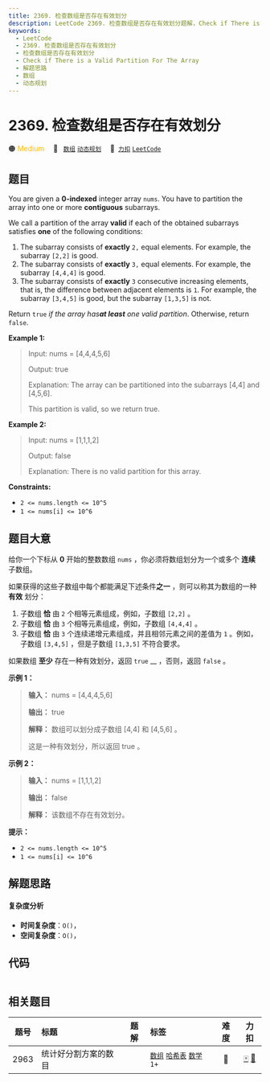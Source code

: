 ```yaml
---
title: 2369. 检查数组是否存在有效划分
description: LeetCode 2369. 检查数组是否存在有效划分题解，Check if There is a Valid Partition For The Array，包含解题思路、复杂度分析以及完整的 JavaScript 代码实现。
keywords:
  - LeetCode
  - 2369. 检查数组是否存在有效划分
  - 检查数组是否存在有效划分
  - Check if There is a Valid Partition For The Array
  - 解题思路
  - 数组
  - 动态规划
---
```


# 2369. 检查数组是否存在有效划分

🟠 <font color=#ffb800>Medium</font>&emsp; 🔖&ensp; [`数组`](/tag/array.md) [`动态规划`](/tag/dynamic-programming.md)&emsp; 🔗&ensp;[`力扣`](https://leetcode.cn/problems/check-if-there-is-a-valid-partition-for-the-array) [`LeetCode`](https://leetcode.com/problems/check-if-there-is-a-valid-partition-for-the-array)

## 题目

You are given a **0-indexed** integer array `nums`. You have to partition the
array into one or more **contiguous** subarrays.

We call a partition of the array **valid** if each of the obtained subarrays
satisfies **one** of the following conditions:

  1. The subarray consists of **exactly** `2,` equal elements. For example, the subarray `[2,2]` is good.
  2. The subarray consists of **exactly** `3,` equal elements. For example, the subarray `[4,4,4]` is good.
  3. The subarray consists of **exactly** `3` consecutive increasing elements, that is, the difference between adjacent elements is `1`. For example, the subarray `[3,4,5]` is good, but the subarray `[1,3,5]` is not.

Return `true` _if the array has**at least** one valid partition_. Otherwise,
return `false`.



**Example 1:**

> Input: nums = [4,4,4,5,6]
> 
> Output: true
> 
> Explanation: The array can be partitioned into the subarrays [4,4] and [4,5,6].
> 
> This partition is valid, so we return true.

**Example 2:**

> Input: nums = [1,1,1,2]
> 
> Output: false
> 
> Explanation: There is no valid partition for this array.

**Constraints:**

  * `2 <= nums.length <= 10^5`
  * `1 <= nums[i] <= 10^6`


## 题目大意

给你一个下标从 **0** 开始的整数数组 `nums` ，你必须将数组划分为一个或多个 **连续** 子数组。

如果获得的这些子数组中每个都能满足下述条件**之一** ，则可以称其为数组的一种 **有效** 划分：

  1. 子数组 **恰** 由 `2` 个相等元素组成，例如，子数组 `[2,2]` 。
  2. 子数组 **恰** 由 `3` 个相等元素组成，例如，子数组 `[4,4,4]` 。
  3. 子数组 **恰** 由 `3` 个连续递增元素组成，并且相邻元素之间的差值为 `1` 。例如，子数组 `[3,4,5]` ，但是子数组 `[1,3,5]` 不符合要求。

如果数组 **至少** 存在一种有效划分，返回 `true` __ ，否则，返回 `false` 。



**示例 1：**

> 
> 
> 
> 
> 
> **输入：** nums = [4,4,4,5,6]
> 
> **输出：** true
> 
> **解释：** 数组可以划分成子数组 [4,4] 和 [4,5,6] 。
> 
> 这是一种有效划分，所以返回 true 。
> 
> 

**示例 2：**

> 
> 
> 
> 
> 
> **输入：** nums = [1,1,1,2]
> 
> **输出：** false
> 
> **解释：** 该数组不存在有效划分。
> 
> 



**提示：**

  * `2 <= nums.length <= 10^5`
  * `1 <= nums[i] <= 10^6`


## 解题思路

#### 复杂度分析

- **时间复杂度**：`O()`，
- **空间复杂度**：`O()`，

## 代码

```javascript

```

## 相关题目

<!-- prettier-ignore -->
| 题号 | 标题 | 题解 | 标签 | 难度 | 力扣 |
| :------: | :------ | :------: | :------ | :------: | :------: |
| 2963 | 统计好分割方案的数目 |  |  [`数组`](/tag/array.md) [`哈希表`](/tag/hash-table.md) [`数学`](/tag/math.md) `1+` | 🔴 | [🀄️](https://leetcode.cn/problems/count-the-number-of-good-partitions) [🔗](https://leetcode.com/problems/count-the-number-of-good-partitions) |